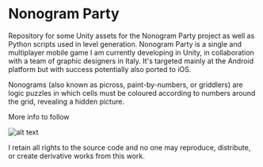 # Nonogram Party
Repository for some Unity assets for the Nonogram Party project as well as Python scripts used in level generation. Nonogram Party is a single and multiplayer mobile game I am currently developing in Unity, in collaboration with a team of graphic designers in Italy. It's targeted mainly at the Android platform but with success potentially also ported to iOS.

Nonograms (also known as picross, paint-by-numbers, or griddlers) are logic puzzles in which cells must be coloured according to numbers around the grid, revealing a hidden picture.

More info to follow

![alt text](https://adee1499.github.io/images/1.png)

I retain all rights to the source code and no one may reproduce, distribute, or create derivative works from this work.
